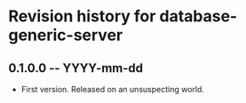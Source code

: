 # Revision history for database-generic-server

## 0.1.0.0 -- YYYY-mm-dd

* First version. Released on an unsuspecting world.
